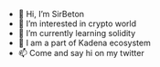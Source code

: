 - 👋 Hi, I’m SirBeton
- 👀 I’m interested in crypto world
- 🌱 I’m currently learning solidity
- 💞️ I am a part of Kadena ecosystem
- 📫 Come and say hi on my twitter

<!---
SirBeton/SirBeton is a ✨ special ✨ repository because its `README.md` (this file) appears on your GitHub profile.
You can click the Preview link to take a look at your changes.
--->
